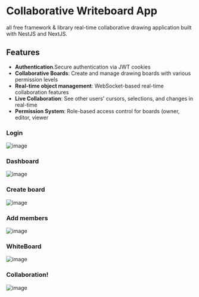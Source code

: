 # Collaborative Writeboard App

all free framework & library real-time collaborative drawing application built with NestJS and NextJS. 

## Features

-  **Authentication**.Secure authentication via JWT cookies
-  **Collaborative Boards**: Create and manage drawing boards with various permission levels
-  **Real-time object management**: WebSocket-based real-time collaboration features
-  **Live Collaboration**: See other users' cursors, selections, and changes in real-time
-  **Permission System**: Role-based access control for boards (owner, editor, viewer

### Login
![image](https://github.com/user-attachments/assets/c0a8cc65-434f-4d8d-ad17-6f8365e280c4)

### Dashboard
![image](https://github.com/user-attachments/assets/ca2b55b9-d3a2-4cb1-8219-e9ee018a84ab)

### Create board
![image](https://github.com/user-attachments/assets/a0974d8c-05fc-4101-a245-1392fb34d986)

### Add members
![image](https://github.com/user-attachments/assets/e16eaf1d-2ac6-43e5-ba9f-8286d3713ac4)

### WhiteBoard
![image](https://github.com/user-attachments/assets/62eeb6a5-a33d-43a7-aab8-5cdcd87a7371)

### Collaboration!
![image](https://github.com/user-attachments/assets/daf37c5f-956b-4728-9995-73f796225524)
